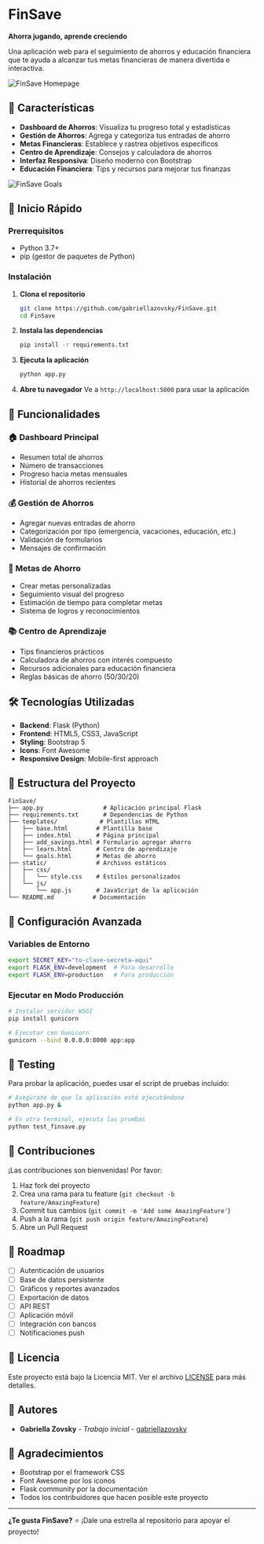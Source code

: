 # FinSave
**Ahorra jugando, aprende creciendo**

Una aplicación web para el seguimiento de ahorros y educación financiera que te ayuda a alcanzar tus metas financieras de manera divertida e interactiva.

![FinSave Homepage](https://github.com/user-attachments/assets/138bdd65-360d-4da5-a8c2-ee6a3c5c9a0f)

## 🌟 Características

- **Dashboard de Ahorros**: Visualiza tu progreso total y estadísticas
- **Gestión de Ahorros**: Agrega y categoriza tus entradas de ahorro
- **Metas Financieras**: Establece y rastrea objetivos específicos
- **Centro de Aprendizaje**: Consejos y calculadora de ahorros
- **Interfaz Responsiva**: Diseño moderno con Bootstrap
- **Educación Financiera**: Tips y recursos para mejorar tus finanzas

![FinSave Goals](https://github.com/user-attachments/assets/ad072b2d-24a6-481e-b2ce-49b0ca9be651)

## 🚀 Inicio Rápido

### Prerrequisitos
- Python 3.7+
- pip (gestor de paquetes de Python)

### Instalación

1. **Clona el repositorio**
   ```bash
   git clone https://github.com/gabriellazovsky/FinSave.git
   cd FinSave
   ```

2. **Instala las dependencias**
   ```bash
   pip install -r requirements.txt
   ```

3. **Ejecuta la aplicación**
   ```bash
   python app.py
   ```

4. **Abre tu navegador**
   Ve a `http://localhost:5000` para usar la aplicación

## 📱 Funcionalidades

### 🏠 Dashboard Principal
- Resumen total de ahorros
- Número de transacciones
- Progreso hacia metas mensuales
- Historial de ahorros recientes

### 💰 Gestión de Ahorros
- Agregar nuevas entradas de ahorro
- Categorización por tipo (emergencia, vacaciones, educación, etc.)
- Validación de formularios
- Mensajes de confirmación

### 🎯 Metas de Ahorro
- Crear metas personalizadas
- Seguimiento visual del progreso
- Estimación de tiempo para completar metas
- Sistema de logros y reconocimientos

### 📚 Centro de Aprendizaje
- Tips financieros prácticos
- Calculadora de ahorros con interés compuesto
- Recursos adicionales para educación financiera
- Reglas básicas de ahorro (50/30/20)

## 🛠️ Tecnologías Utilizadas

- **Backend**: Flask (Python)
- **Frontend**: HTML5, CSS3, JavaScript
- **Styling**: Bootstrap 5
- **Icons**: Font Awesome
- **Responsive Design**: Mobile-first approach

## 📂 Estructura del Proyecto

```
FinSave/
├── app.py                 # Aplicación principal Flask
├── requirements.txt       # Dependencias de Python
├── templates/            # Plantillas HTML
│   ├── base.html        # Plantilla base
│   ├── index.html       # Página principal
│   ├── add_savings.html # Formulario agregar ahorro
│   ├── learn.html       # Centro de aprendizaje
│   └── goals.html       # Metas de ahorro
├── static/              # Archivos estáticos
│   ├── css/
│   │   └── style.css    # Estilos personalizados
│   └── js/
│       └── app.js       # JavaScript de la aplicación
└── README.md           # Documentación
```

## 🔧 Configuración Avanzada

### Variables de Entorno
```bash
export SECRET_KEY="tu-clave-secreta-aqui"
export FLASK_ENV=development  # Para desarrollo
export FLASK_ENV=production   # Para producción
```

### Ejecutar en Modo Producción
```bash
# Instalar servidor WSGI
pip install gunicorn

# Ejecutar con Gunicorn
gunicorn --bind 0.0.0.0:8000 app:app
```

## 🧪 Testing

Para probar la aplicación, puedes usar el script de pruebas incluido:

```bash
# Asegúrate de que la aplicación esté ejecutándose
python app.py &

# En otra terminal, ejecuta las pruebas
python test_finsave.py
```

## 🤝 Contribuciones

¡Las contribuciones son bienvenidas! Por favor:

1. Haz fork del proyecto
2. Crea una rama para tu feature (`git checkout -b feature/AmazingFeature`)
3. Commit tus cambios (`git commit -m 'Add some AmazingFeature'`)
4. Push a la rama (`git push origin feature/AmazingFeature`)
5. Abre un Pull Request

## 📝 Roadmap

- [ ] Autenticación de usuarios
- [ ] Base de datos persistente
- [ ] Gráficos y reportes avanzados
- [ ] Exportación de datos
- [ ] API REST
- [ ] Aplicación móvil
- [ ] Integración con bancos
- [ ] Notificaciones push

## 📄 Licencia

Este proyecto está bajo la Licencia MIT. Ver el archivo [LICENSE](LICENSE) para más detalles.

## 👥 Autores

- **Gabriella Zovsky** - *Trabajo inicial* - [gabriellazovsky](https://github.com/gabriellazovsky)

## 🙏 Agradecimientos

- Bootstrap por el framework CSS
- Font Awesome por los iconos
- Flask community por la documentación
- Todos los contribuidores que hacen posible este proyecto

---

**¿Te gusta FinSave?** ⭐ ¡Dale una estrella al repositorio para apoyar el proyecto!
